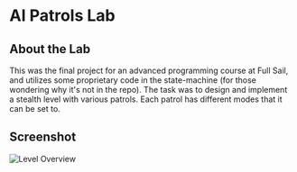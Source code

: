# AI Patrols Lab

## About the Lab
This was the final project for an advanced programming course at Full Sail, and utilizes some proprietary code in the state-machine (for those wondering why it's not in the repo). The task was to design and implement a stealth level with various patrols. Each patrol has different modes that it can be set to.

## Screenshot
![Level Overview](https://user-images.githubusercontent.com/20494455/43109036-bcb9b148-8eb2-11e8-812c-edea26ba7c49.png)
